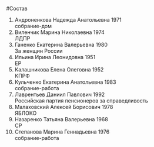 #Состав
1. Андроненкова Надежда Анатольевна 1971   
    собрание-дом
2. Виленчик Марина Николаевна 1974   
    ЛДПР
3. Ганенко Екатерина Валерьевна 1980   
    За женщин России
4. Ильина Ирина Леонидовна 1951   
    ЕР
5. Калашникова Елена Олеговна 1952   
    КПРФ
6. Кульченко Екатерина Анатольевна 1983   
    собрание-работа
7. Лаврентьев Даниил Павлович 1992   
    Российская партия пенсионеров за справедливость
8. Малаховский Алексей Борисович 1978   
    ЯБЛОКО
9. Назаренко Татьяна Валерьевна 1968   
    СР
10. Степанова Марина Геннадьевна 1976   
    собрание-работа
